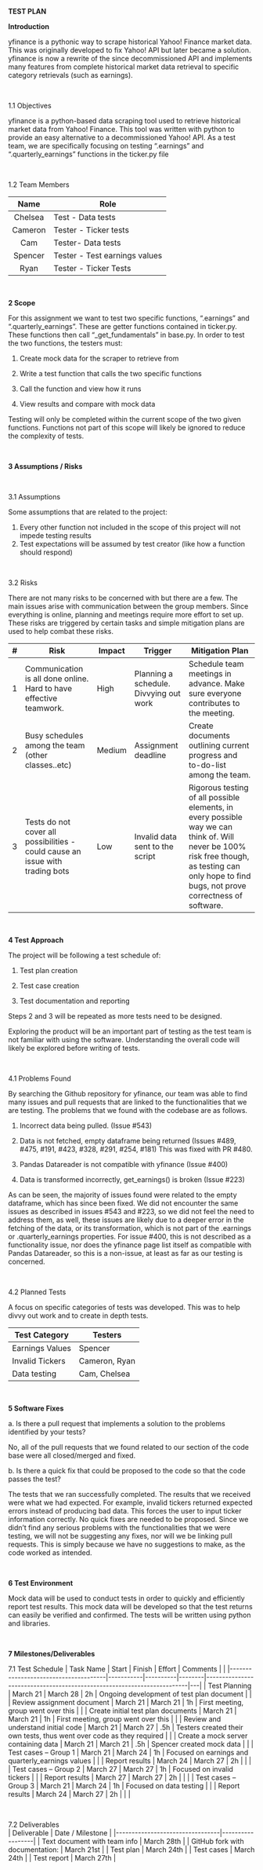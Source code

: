 **TEST PLAN**

**Introduction**

yfinance is a pythonic way to scrape historical Yahoo! Finance market
data. This was originally developed to fix Yahoo! API but later became
a solution. yfinance is now a rewrite of the since decommissioned API
and implements many features from complete historical market data
retrieval to specific category retrievals (such as earnings).

<br>

1.1 Objectives

yfinance is a python-based data scraping tool used to retrieve
historical market data from Yahoo! Finance. This tool was written with
python to provide an easy alternative to a decommissioned Yahoo! API.
As a test team, we are specifically focusing on testing “.earnings”
and “.quarterly\_earnings” functions in the ticker.py file

<br>

1.2 Team Members

|   Name   | Role                          |
|:--------:|-------------------------------|
| Chelsea  | Test - Data tests             |
| Cameron  | Tester - Ticker tests         |
| Cam      | Tester- Data tests            |
| Spencer  | Tester - Test earnings values |
| Ryan     | Tester - Ticker Tests         |
<br>

**2 Scope**

For this assignment we want to test two specific functions,
“.earnings” and “.quarterly\_earnings”. These are getter functions
contained in ticker.py. These functions then call
“\_get\_fundamentals” in base.py. In order to test the two functions,
the testers must:

1.  Create mock data for the scraper to retrieve from

2.  Write a test function that calls the two specific functions

3.  Call the function and view how it runs

4.  View results and compare with mock data

 Testing will only be completed within the current scope of the two
given functions. Functions not part of this scope will likely be
ignored to reduce the complexity of tests.

<br>

**3 Assumptions / Risks**

<br>

3.1 Assumptions

Some assumptions that are related to the project:

1. Every other function not included in the scope of this project will
not impede testing results
2. Test expectations will be assumed by test creator (like how a
function should respond)

<br>

3.2 Risks

There are not many risks to be concerned with but there are a few. The
main issues arise with communication between the group members. Since
everything is online, planning and meetings require more effort to set
up. These risks are triggered by certain tasks and simple mitigation
plans are used to help combat these risks.

 | # | Risk                                                                          | Impact | Trigger                                | Mitigation Plan                                                                                                                                                                                  |
|---|-------------------------------------------------------------------------------|--------|----------------------------------------|--------------------------------------------------------------------------------------------------------------------------------------------------------------------------------------------------|
| 1 | Communication is all done online. Hard to have effective teamwork.            | High   | Planning a schedule. Divvying out work | Schedule team meetings in advance. Make sure everyone contributes to the meeting.                                                                                                                |
| 2 | Busy schedules among the team (other classes..etc)                            | Medium | Assignment deadline                    | Create documents outlining current progress and to-do-list among the team.                                                                                                                       |
| 3 | Tests do not cover all possibilities - could cause an issue with trading bots | Low    | Invalid data sent to the script        | Rigorous testing of all possible elements, in every possible way we can think of. Will never be 100% risk free though, as testing can only hope to find bugs, not prove correctness of software. |

<br>

**4 Test Approach**

The project will be following a test schedule of:

1.  Test plan creation

2.  Test case creation

3.  Test documentation and reporting

Steps 2 and 3 will be repeated as more tests need to be designed.

Exploring the product will be an important part of testing as the test
team is not familiar with using the software. Understanding the
overall code will likely be explored before writing of tests.

<br>

4.1 Problems Found

By searching the Github repository for yfinance, our team was able to
find many issues and pull requests that are linked to the
functionalities that we are testing. The problems that we found with
the codebase are as follows.

1.  Incorrect data being pulled. (Issue \#543)

2.  Data is not fetched, empty dataframe being returned (Issues \#489,
    \#475, \#191, \#423, \#328, \#291, \#254, \#181) This was fixed
    with PR \#480.

3.  Pandas Datareader is not compatible with yfinance (Issue \#400)

4.  Data is transformed incorrectly, get\_earnings() is broken
    (Issue \#223)

As can be seen, the majority of issues found were related to the empty
dataframe, which has since been fixed. We did not encounter the same
issues as described in issues \#543 and \#223, so we did not feel the
need to address them, as well, these issues are likely due to a deeper
error in the fetching of the data, or its transformation, which is not
part of the .earnings or .quarterly\_earnings properties. For issue
\#400, this is not described as a functionality issue, nor does the
yfinance page list itself as compatible with Pandas Datareader, so
this is a non-issue, at least as far as our testing is concerned.

<br>

4.2 Planned Tests

A focus on specific categories of tests was developed. This was to
help divvy out work and to create in depth tests.

| Test Category   | Testers       |
|-----------------|---------------|
| Earnings Values | Spencer       |
| Invalid Tickers | Cameron, Ryan |
| Data testing    | Cam, Chelsea  |

<br>

**5 Software Fixes**

a. Is there a pull request that implements a solution to the problems identified by your tests? 

No, all of the pull requests that we found related to our section of the code base were all closed/merged and fixed.

b. Is there a quick fix that could be proposed to the code so that the code passes the test? 

The tests that we ran successfully completed. The results that we received were what we had expected. For example, invalid tickers returned expected errors instead of producing bad data. This forces the user to input ticker information correctly. No quick fixes are needed to be proposed.
Since we didn’t find any serious problems with the functionalities that we were testing, we will not be suggesting any fixes, nor will we be linking pull requests. This is simply because we have no suggestions to make, as the code worked as intended.

<br>

**6 Test Environment**

Mock data will be used to conduct tests in order to quickly and
efficiently report test results. This mock data will be developed so
that the test returns can easily be verified and confirmed. The tests
will be written using python and libraries.

<br>

  **7 Milestones/Deliverables**                                                       

  7.1 Test Schedule
  | Task Name                            | Start     | Finish   | Effort | Comments                                                               |   |
|--------------------------------------|-----------|----------|--------|------------------------------------------------------------------------|---|
| Test Planning                        |  March 21 | March 28 |  2h    |  Ongoing development of test plan document                             |   |
| Review assignment document           |  March 21 | March 21 |  1h    |  First meeting, group went over this                                   |   |
| Create initial test plan documents   |  March 21 | March 21 |  1h    |  First meeting, group went over this                                   |   |
|  Review and understand initial code  |  March 21 | March 27 |  .5h   |  Testers created their own tests, thus went over code as they required |   |
| Create a mock server containing data |  March 21 | March 21 |  .5h   |  Spencer created mock data                                             |   |
| Test cases – Group 1                 |  March 21 | March 24 |  1h    |  Focused on earnings and quarterly_earnings values                     |   |
|     Report results                   |  March 24 | March 27 |  2h    |                                                                        |   |
| Test cases – Group 2                 |  March 27 | March 27 |  1h    |  Focused on invalid tickers                                            |   |
|     Report results                   |  March 27 | March 27 |  2h    |                                                                        |   |
| Test cases – Group 3                 |  March 21 | March 24 |  1h    |  Focused on data testing                                               |   |
|     Report results                   |  March 24 | March 27 |  2h    |                                                                        |   |

<br>

  7.2   Deliverables                                                                              
| Deliverable                     | Date / Milestone |
|---------------------------------|------------------|
| Text document with team info    | March 28th       |
| GitHub fork with documentation: | March 21st       |
|      Test plan                  | March 24th       |
|      Test cases                 | March 24th       |
|      Test report                | March 27th       |